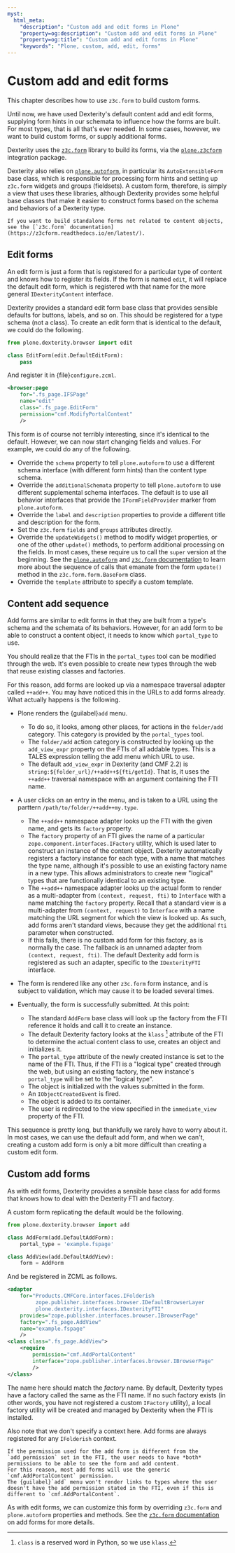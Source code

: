 ```yaml
---
myst:
  html_meta:
    "description": "Custom add and edit forms in Plone"
    "property=og:description": "Custom add and edit forms in Plone"
    "property=og:title": "Custom add and edit forms in Plone"
    "keywords": "Plone, custom, add, edit, forms"
---
```


# Custom add and edit forms

This chapter describes how to use `z3c.form` to build custom forms.

Until now, we have used Dexterity's default content add and edit forms, supplying form hints in our schemata to influence how the forms are built.
For most types, that is all that's ever needed.
In some cases, however, we want to build custom forms, or supply additional forms.

Dexterity uses the [`z3c.form`](https://z3cform.readthedocs.io/en/latest/) library to build its forms, via the [`plone.z3cform`](https://pypi.org/project/plone.z3cform/) integration package.

Dexterity also relies on [`plone.autoform`](https://pypi.org/project/plone.autoform/), in particular its `AutoExtensibleForm` base class, which is responsible for processing form hints and setting up `z3c.form` widgets and groups (fieldsets).
A custom form, therefore, is simply a view that uses these libraries, although Dexterity provides some helpful base classes that make it easier to construct forms based on the schema and behaviors of a Dexterity type.

```{note}
If you want to build standalone forms not related to content objects, see the [`z3c.form` documentation](https://z3cform.readthedocs.io/en/latest/).
```


## Edit forms

An edit form is just a form that is registered for a particular type of content and knows how to register its fields.
If the form is named `edit`, it will replace the default edit form, which is registered with that name for the more general `IDexterityContent` interface.

Dexterity provides a standard edit form base class that provides sensible defaults for buttons, labels, and so on.
This should be registered for a type schema (not a class).
To create an edit form that is identical to the default, we could do the following.

```python
from plone.dexterity.browser import edit

class EditForm(edit.DefaultEditForm):
    pass
```

And register it in {file}`configure.zcml`.

```xml
<browser:page
    for=".fs_page.IFSPage"
    name="edit"
    class=".fs_page.EditForm"
    permission="cmf.ModifyPortalContent"
    />
```

This form is of course not terribly interesting, since it's identical to the default.
However, we can now start changing fields and values.
For example, we could do any of the following.

-   Override the `schema` property to tell `plone.autoform` to use a different schema interface (with different form hints) than the content type schema.
-   Override the `additionalSchemata` property to tell `plone.autoform` to use different supplemental schema interfaces.
    The default is to use all behavior interfaces that provide the `IFormFieldProvider` marker from `plone.autoform`.
-   Override the `label` and `description` properties to provide a different title and description for the form.
-   Set the `z3c.form` `fields` and `groups` attributes directly.
-   Override the `updateWidgets()` method to modify widget properties, or one of the other `update()` methods, to perform additional processing on the fields.
    In most cases, these require us to call the `super` version at the beginning.
    See the [`plone.autoform`](https://pypi.org/project/plone.autoform/#introduction) and [`z3c.form` documentation](https://z3cform.readthedocs.io/en/latest/) to learn more about the sequence of calls that emanate from the form `update()` method in the `z3c.form.form.BaseForm` class.
-   Override the `template` attribute to specify a custom template.


## Content add sequence

Add forms are similar to edit forms in that they are built from a type's schema and the schemata of its behaviors.
However, for an add form to be able to construct a content object, it needs to know which `portal_type` to use.

You should realize that the FTIs in the `portal_types` tool can be modified through the web.
It's even possible to create new types through the web that reuse existing classes and factories.

For this reason, add forms are looked up via a namespace traversal adapter called `++add++`.
You may have noticed this in the URLs to add forms already.
What actually happens is the following.

-   Plone renders the {guilabel}`add` menu.

    -   To do so, it looks, among other places, for actions in the `folder/add` category.
        This category is provided by the `portal_types` tool.
    -   The `folder/add` action category is constructed by looking up the `add_view_expr` property on the FTIs of all addable types.
        This is a TALES expression telling the add menu which URL to use.
    -   The default `add_view_expr` in Dexterity (and CMF 2.2) is `string:${folder_url}/++add++${fti/getId}`.
        That is, it uses the `++add++` traversal namespace with an argument containing the FTI name.

-   A user clicks on an entry in the menu, and is taken to a URL using the parttern `/path/to/folder/++add++my.type`.

    -   The `++add++` namespace adapter looks up the FTI with the given name, and gets its `factory` property.
    -   The `factory` property of an FTI gives the name of a particular `zope.component.interfaces.IFactory` utility, which is used later to construct an instance of the content object.
        Dexterity automatically registers a factory instance for each type, with a name that matches the type name, although it's possible to use an existing factory name in a new type.
        This allows administrators to create new "logical" types that are functionally identical to an existing type.
    -   The `++add++` namespace adapter looks up the actual form to render as a multi-adapter from `(context, request, fti)` to `Interface` with a name matching the `factory` property.
        Recall that a standard view is a multi-adapter from `(context, request)` to `Interface` with a name matching the URL segment for which the view is looked up.
        As such, add forms aren't standard views, because they get the additional `fti` parameter when constructed.
    -   If this fails, there is no custom add form for this factory, as is normally the case.
        The fallback is an unnamed adapter from `(context, request, fti)`.
        The default Dexterity add form is registered as such an adapter, specific to the `IDexterityFTI` interface.

-   The form is rendered like any other `z3c.form` form instance, and is subject to validation, which may cause it to be loaded several times.

-   Eventually, the form is successfully submitted.
    At this point:

    -   The standard `AddForm` base class will look up the factory from the FTI reference it holds and call it to create an instance.
    -   The default Dexterity factory looks at the `klass` [^id2] attribute of the FTI to determine the actual content class to use, creates an object and initializes it.
    -   The `portal_type` attribute of the newly created instance is set to the name of the FTI.
        Thus, if the FTI is a "logical type" created through the web, but using an existing factory, the new instance's `portal_type` will be set to the "logical type".
    -   The object is initialized with the values submitted in the form.
    -   An `IObjectCreatedEvent` is fired.
    -   The object is added to its container.
    -   The user is redirected to the view specified in the `immediate_view` property of the FTI.

[^id2]: `class` is a reserved word in Python, so we use `klass`.

This sequence is pretty long, but thankfully we rarely have to worry about it.
In most cases, we can use the default add form, and when we can't, creating a custom add form is only a bit more difficult than creating a custom edit form.


## Custom add forms

As with edit forms, Dexterity provides a sensible base class for add forms that knows how to deal with the Dexterity FTI and factory.

A custom form replicating the default would be the following.

```python
from plone.dexterity.browser import add

class AddForm(add.DefaultAddForm):
    portal_type = 'example.fspage'

class AddView(add.DefaultAddView):
    form = AddForm
```

And be registered in ZCML as follows.

```xml
<adapter
    for="Products.CMFCore.interfaces.IFolderish
         zope.publisher.interfaces.browser.IDefaultBrowserLayer
         plone.dexterity.interfaces.IDexterityFTI"
    provides="zope.publisher.interfaces.browser.IBrowserPage"
    factory=".fs_page.AddView"
    name="example.fspage"
    />
<class class=".fs_page.AddView">
    <require
        permission="cmf.AddPortalContent"
        interface="zope.publisher.interfaces.browser.IBrowserPage"
        />
</class>
```

The name here should match the *factory* name.
By default, Dexterity types have a factory called the same as the FTI name.
If no such factory exists (in other words, you have not registered a custom `IFactory` utility), a local factory utility will be created and managed by Dexterity when the FTI is installed.

Also note that we don't specify a context here.
Add forms are always registered for any `IFolderish` context.

```{note}
If the permission used for the add form is different from the `add_permission` set in the FTI, the user needs to have *both* permissions to be able to see the form and add content.
For this reason, most add forms will use the generic `cmf.AddPortalContent` permission.
The {guilabel}`add` menu won't render links to types where the user doesn't have the add permission stated in the FTI, even if this is different to `cmf.AddPortalContent`.
```

As with edit forms, we can customize this form by overriding `z3c.form` and `plone.autoform` properties and methods.
See the [`z3c.form` documentation](https://z3cform.readthedocs.io/en/latest/) on add forms for more details.

